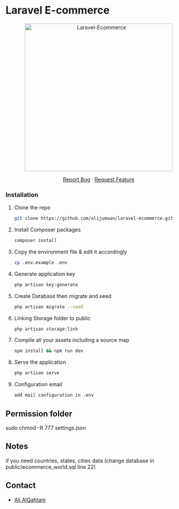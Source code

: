 # Laravel E-commerce

<!-- PROJECT LOGO -->
<p align="center"><a href="https://demoshop.alialqahtani.sa" target="_blank"><img src="https://demoshop.alialqahtani.sa/img/logo.png" width="400" alt="Laravel-Ecommerce"></a></p>

<p align="center">
  <p align="center">
    <a href="https://github.com/alijumaan/laravel-ecommerce/issues">Report Bug</a>
    ·
    <a href="https://github.com/alijumaan/laravel-ecommerce/issues">Request Feature</a>
  </p>

### Installation

1. Clone the repo
    ```sh
    git clone https://github.com/alijumaan/laravel-ecommerce.git
    ```
2. Install Composer packages
    ```sh
    composer install
    ```
3. Copy the environment file & edit it accordingly

    ```sh
    cp .env.example .env
    ```

4. Generate application key

    ```sh
    php artisan key:generate
    ```

5. Create Database then migrate and seed

    ```sh
    php artisan migrate --seed

    ```

6. Linking Storage folder to public

    ```sh
    php artisan storage:link
    ```

7. Compile all your assets including a source map

    ```sh
    npm install && npm run dev
    ```

8. Serve the application
    ```sh
    php artisan serve
    ```
9. Configuration email
    ```sh
    add mail configuration in .env
    ```

## Permission folder

sudo chmod -R 777 settings.json

## Notes

if you need countries, states, cities data (change database in public/ecommerce_world.sql line 22)

## Contact

-   [Ali AlQahtani](https://alialqahtani.sa/#contacts)
